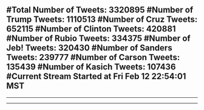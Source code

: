 #Total Number of Tweets: 3320895 
#Number of Trump Tweets: 1110513
#Number of Cruz Tweets: 652115
#Number of Clinton Tweets: 420881
#Number of Rubio Tweets: 334375
#Number of Jeb! Tweets: 320430
#Number of Sanders Tweets: 239777
#Number of Carson Tweets: 135439
#Number of Kasich Tweets: 107436
#Current Stream Started at Fri Feb 12 22:54:01 MST
---
---
---
